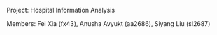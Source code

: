 Project: Hospital Information Analysis

Members: Fei Xia (fx43), Anusha Avyukt (aa2686), Siyang Liu (sl2687)
